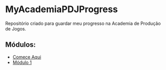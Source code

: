 # MyAcademiaPDJProgress

Repositório criado para guardar meu progresso na Academia de Produção de Jogos.

## Módulos:

- [Comece Aqui](./comece-aqui)
- [Módulo 1](./módulo-1)
